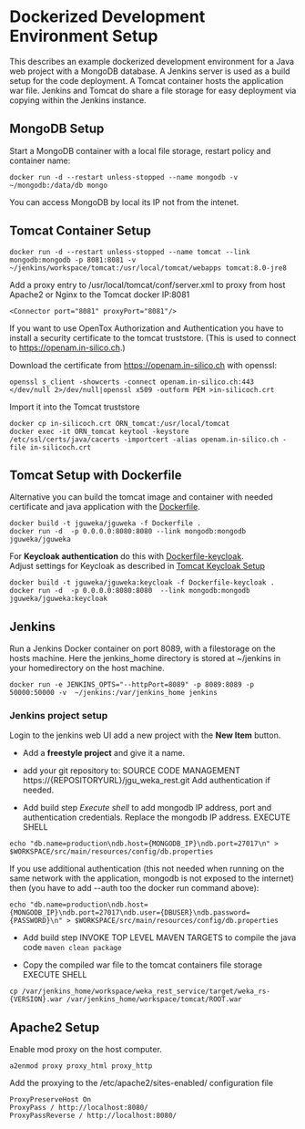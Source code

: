# Dockerized Development Environment Setup

This describes an example dockerized development environment for a Java web project with a MongoDB database. A Jenkins server is used as a build setup for the code deployment. A Tomcat container hosts the application war file. Jenkins and Tomcat do share a file storage for easy deployment via copying within the Jenkins instance. 


## MongoDB Setup

Start a MongoDB container with a local file storage, restart policy and container name:

```
docker run -d --restart unless-stopped --name mongodb -v ~/mongodb:/data/db mongo
```
You can access MongoDB by local its IP not from the intenet. 


## Tomcat Container Setup

```
docker run -d --restart unless-stopped --name tomcat --link mongodb:mongodb -p 8081:8081 -v ~/jenkins/workspace/tomcat:/usr/local/tomcat/webapps tomcat:8.0-jre8
```

Add a proxy entry to  /usr/local/tomcat/conf/server.xml to proxy from host Apache2 or Nginx to the Tomcat docker IP:8081
```
<Connector port="8081" proxyPort="8081"/>
```


If you want to use OpenTox Authorization and Authentication you have to install a security certificate to the tomcat truststore. (This is used to connect to https://openam.in-silico.ch.)

Download the certificate from https://openam.in-silico.ch with openssl:
```
openssl s_client -showcerts -connect openam.in-silico.ch:443 </dev/null 2>/dev/null|openssl x509 -outform PEM >in-silicoch.crt
``` 
Import it into the Tomcat truststore
```
docker cp in-silicoch.crt ORN_tomcat:/usr/local/tomcat
docker exec -it ORN_tomcat keytool -keystore /etc/ssl/certs/java/cacerts -importcert -alias openam.in-silico.ch -file in-silicoch.crt
```

## Tomcat Setup with Dockerfile

Alternative you can build the tomcat image and container with needed certificate and java application with the [Dockerfile](../Dockerfile).

```
docker build -t jguweka/jguweka -f Dockerfile .
docker run -d  -p 0.0.0.0:8080:8080 --link mongodb:mongodb jguweka/jguweka
```

For **Keycloak authentication** do this with [Dockerfile-keycloak](../Dockerfile-keycloak).   
Adjust settings for Keycloak as described in [Tomcat Keycloak Setup](./TomcatKeycloakSetup.md)


```
docker build -t jguweka/jguweka:keycloak -f Dockerfile-keycloak .
docker run -d  -p 0.0.0.0:8080:8080  --link mongodb:mongodb jguweka/jguweka:keycloak
```

## Jenkins

Run a Jenkins Docker container on port 8089, with a filestorage on the hosts machine. Here the jenkins_home directory is stored at ~/jenkins in your homedirectory on the host machine.

```
docker run -e JENKINS_OPTS="--httpPort=8089" -p 8089:8089 -p 50000:50000 -v  ~/jenkins:/var/jenkins_home jenkins
```

### Jenkins project setup

Login to the jenkins web UI add a new project with the **New Item** button. 

* Add a **freestyle project** and give it a name.

* add your git repository to:
SOURCE CODE MANAGEMENT
https://{REPOSITORYURL}/jgu_weka_rest.git
Add authentication if needed.

* Add build step *Execute shell* to add mongodb IP address, port and authentication credentials.
Replace the mongodb IP address.
EXECUTE SHELL
```
echo "db.name=production\ndb.host={MONGODB_IP}\ndb.port=27017\n" > $WORKSPACE/src/main/resources/config/db.properties
```
If you use additional authentication (this not needed when running on the same network with the application, mongodb is not exposed to the internet) then (you have to add --auth too the docker run command above):
```
echo "db.name=production\ndb.host={MONGODB_IP}\ndb.port=27017\ndb.user={DBUSER}\ndb.password={PASSWORD}\n" > $WORKSPACE/src/main/resources/config/db.properties
```

* Add build step 
INVOKE TOP LEVEL MAVEN TARGETS
to compile the java code
```maven clean package```

* Copy the compiled war file to the tomcat containers file storage 
EXECUTE SHELL
```
cp /var/jenkins_home/workspace/weka_rest_service/target/weka_rs-{VERSION}.war /var/jenkins_home/workspace/tomcat/ROOT.war
```

## Apache2 Setup 

Enable mod proxy on the host computer.
```
a2enmod proxy proxy_html proxy_http
```

Add the proxying to the /etc/apache2/sites-enabled/ configuration file

```
ProxyPreserveHost On
ProxyPass / http://localhost:8080/
ProxyPassReverse / http://localhost:8080/
```
